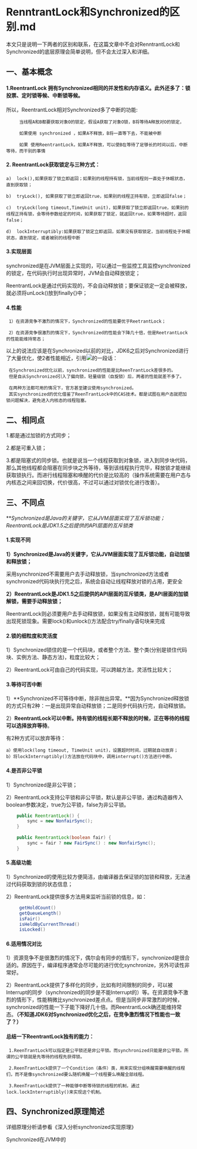 RenntrantLock和Synchronized的区别.md
=========================================

本文只是说明一下两者的区别和联系，在这篇文章中不会对RenntrantLock和Synchronized的底层原理会简单说明，但不会太过深入和详细。

一、基本概念
------------------------------
#### 1.ReentrantLock 拥有Synchronized相同的并发性和内存语义。此外还多了：锁投票、定时锁等候、中断锁等候。

所以，ReentrantLock相对Synchronized多了中断的功能:

```
     当线程A和B都要获取对象O的锁定，假设A获取了对象O锁，B将等待A释放对O的锁定，

     如果使用 synchronized ，如果A不释放，B将一直等下去，不能被中断

     如果 使用ReentrantLock，如果A不释放，可以使B在等待了足够长的时间以后，中断等待，而干别的事情
```

#### 2. ReentrantLock获取锁定与三种方式：

    a)  lock(),如果获取了锁立即返回；如果别的线程持有锁，当前线程则一直处于休眠状态，直到获取锁；

    b)  tryLock(), 如果获取了锁立即返回true，如果别的线程正持有锁，立即返回false；

    c)  tryLock(long timeout,TimeUnit unit)，如果获取了锁立即返回true，如果别的线程正持有锁，会等待参数给定的时间，如果获取了锁定，就返回true，如果等待超时，返回false；

    d)  lockInterruptibly:如果获取了锁定立即返回，如果没有获取锁定，当前线程处于休眠状态，直到锁定，或者被别的线程中断

#### 3.实现层面

synchronized是在JVM层面上实现的，可以通过一些监控工具监控synchronized的锁定，在代码执行时出现异常时，JVM会自动释放锁定；

ReentrantLock是通过代码实现的，不会自动释放锁；要保证锁定一定会被释放，就必须将unLock()放到finally{}中；

#### 4.性能

     1）在资源竞争不激烈的情况下，Synchronized的性能要优于ReetrantLock；

     2）在资源竞争很激烈的情况下，Synchronized的性能会下降几十倍，但是ReetrantLock的性能能维持常态；

以上的说法应该是在Synchronized以前的对比，JDK6之后对Synchronized进行了大量优化，使2者性能相近，引用![](https://cloud.tencent.com/developer/article/1458822)的一段话：

     在Synchronized优化以前，synchronized的性能是比ReenTrantLock差很多的。
     但是自从Synchronized引入了偏向锁，轻量级锁（自旋锁）后，两者的性能就差不多了。

     在两种方法都可用的情况下，官方甚至建议使用synchronized。
     其实synchronized的优化借鉴了ReenTrantLock中的CAS技术。都是试图在用户态就把加锁问题解决，避免进入内核态的线程阻塞。


二、相同点
--------------------

1.都是通过加锁的方式同步；

2.都是可重入锁；

3.都是阻塞式的同步锁。也就是说当一个线程获取到对象锁，进入到同步块代码，那么其他线程都会阻塞在同步块之外等待，等到该线程执行完毕，释放锁才能继续获取锁执行。而进行线程阻塞和唤醒的代价是比较高的（操作系统需要在用户态与内核态之间来回切换，代价很高，不过可以通过对锁优化进行改善）。


三、不同点
---------------------
***Synchronized是Java的关键字，它从JVM层面实现了互斥锁功能；ReentrantLock是JDK1.5之后提供的API层面的互斥锁类*

#### 1.实现不同

**1）Synchronized是Java的关键字，它从JVM层面实现了互斥锁功能，自动加锁和释放锁；**

采用synchronized不需要用户去手动释放锁，当synchronized方法或者synchronized代码块执行完之后，系统会自动让线程释放对锁的占用，更安全

**2）ReentrantLock是JDK1.5之后提供的API层面的互斥锁类，是API层面的加锁解锁，需要手动释放锁；**

ReentrantLock则必须要用户去手动释放锁，如果没有主动释放锁，就有可能导致出现死锁现象。需要lock()和unlock()方法配合try/finally语句块来完成


#### 2.锁的细粒度和灵活度

1）Synchronized锁住的是一个代码块，或者整个方法、整个类(分别是锁住代码块、实例方法、静态方法)，粒度比较大；

2）ReentrantLock可由自己的代码实现，可以跨越方法，灵活性比较大；

#### 3.等待可否中断

1）**Synchronized不可等待中断，除非抛出异常。**因为Synchronized释放锁的方式只有2种：一是出现异常自动释放锁；二是同步代码执行完，自动释放锁。

2）**ReentrantLock可以中断。**持有锁的线程长期不释放的时候，正在等待的线程可以选择**放弃等待**。

有2种方式可以放弃等待：

    a）使用lock(long timeout, TimeUnit unit)，设置超时时间，过期就自动放弃；
    b）将lockInterruptibly()方法放在代码块中，调用interrupt()方法进行中断。

#### 4.是否非公平锁

1）Synchronized是非公平锁；

2）ReentrantLock支持公平锁和非公平锁，默认是非公平锁，通过构造器传入boolean参数决定，true为公平锁，false为非公平锁。
```java
    public ReentrantLock() {
        sync = new NonfairSync();
    }
    
    public ReentrantLock(boolean fair) {
        sync = fair ? new FairSync() : new NonfairSync();
    }    
```

#### 5.高级功能

1）Synchronized的使用比较方便简洁，由编译器去保证锁的加锁和释放，无法通过代码获取到锁的状态信息；

2）ReentrantLock提供很多方法用来监听当前锁的信息，如：
```java
     getHoldCount() 
     getQueueLength()
     isFair()
     isHeldByCurrentThread()
     isLocked()
```

#### 6.适用情况对比

1）资源竞争不是很激烈的情况下，偶尔会有同步的情形下，synchronized是很合适的。原因在于，编译程序通常会尽可能的进行优化synchronize，另外可读性非常好。

2）ReentrantLock提供了多样化的同步，比如有时间限制的同步，可以被Interrupt的同步（synchronized的同步是不能Interrupt的）等。在资源竞争不激烈的情形下，性能稍微比synchronized差点点。但是当同步非常激烈的时候，synchronized的性能一下子能下降好几十倍。而ReentrantLock确还能维持常态。**（不知道JDK6对Synchronized优化之后，在竞争激烈情况下性能也一致了？）**


#### 总结一下ReentrantLock独有的能力：

     1.ReenTrantLock可以指定是公平锁还是非公平锁。而synchronized只能是非公平锁。所谓的公平锁就是先等待的线程先获得锁。

     2.ReenTrantLock提供了一个Condition（条件）类，用来实现分组唤醒需要唤醒的线程们，而不是像synchronized要么随机唤醒一个线程要么唤醒全部线程。

     3.ReenTrantLock提供了一种能够中断等待锁的线程的机制，通过lock.lockInterruptibly()来实现这个机制。
     
     
四、Synchronized原理简述
-------------------------
详细原理分析请参看《深入分析synchronized实现原理》![]()

Synchronized在JVM中的
